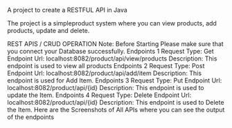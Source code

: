 A project to create a RESTFUL API in Java

The project is a simpleproduct system where you can view products, add products, update and delete.

REST APIS / CRUD OPERATION
Note: Before Starting Please make sure that you connect your Database successfully.
Endpoints 1
Request Type: Get
Endpoint Url: localhost:8082/product/api/view/products Description: This endpoint is used to view all products
Endpoints 2
Request Type: Post
Endpoint Url: localhost:8082/product/api/add/item Description: This endpoint is used for Add Item.
Endpoints 3
Request Type: Put
Endpoint Url: localhost:8082/product/api/{id} Description: This endpoint is used to update the Item.
Endpoints 4
Request Type: Delete
Endpoint Url: localhost:8082/product/api/{id} Description: This endpoint is used to Delete the Item.
 Here are the Screenshots of All APIs where you can see the output of the endpoints
  
   
 
